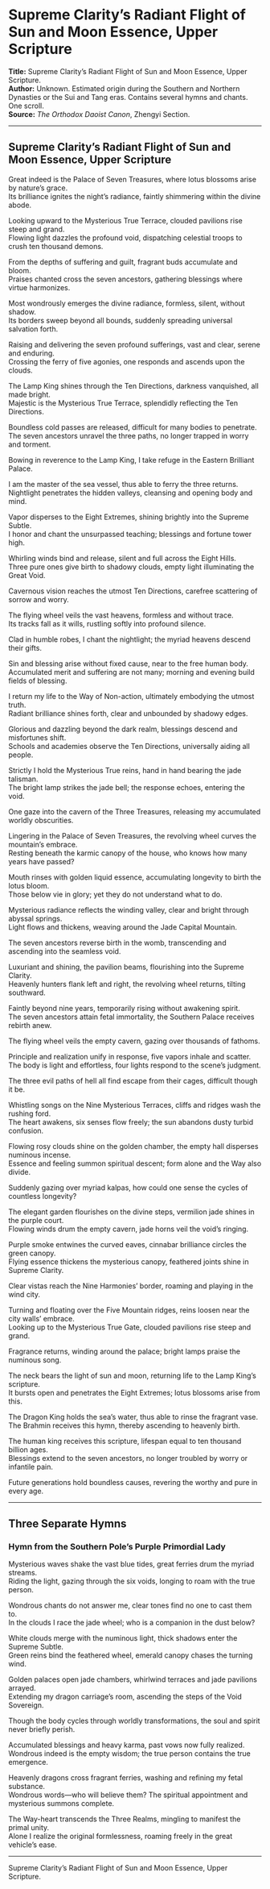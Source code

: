 # Supreme Clarity’s Radiant Flight of Sun and Moon Essence, Upper Scripture

**Title:** Supreme Clarity’s Radiant Flight of Sun and Moon Essence, Upper Scripture.  
**Author:** Unknown. Estimated origin during the Southern and Northern Dynasties or the Sui and Tang eras. Contains several hymns and chants. One scroll.  
**Source:** *The Orthodox Daoist Canon*, Zhengyi Section.

---

## Supreme Clarity’s Radiant Flight of Sun and Moon Essence, Upper Scripture

Great indeed is the Palace of Seven Treasures, where lotus blossoms arise by nature’s grace.  
Its brilliance ignites the night’s radiance, faintly shimmering within the divine abode.  

Looking upward to the Mysterious True Terrace, clouded pavilions rise steep and grand.  
Flowing light dazzles the profound void, dispatching celestial troops to crush ten thousand demons.  

From the depths of suffering and guilt, fragrant buds accumulate and bloom.  
Praises chanted cross the seven ancestors, gathering blessings where virtue harmonizes.  

Most wondrously emerges the divine radiance, formless, silent, without shadow.  
Its borders sweep beyond all bounds, suddenly spreading universal salvation forth.  

Raising and delivering the seven profound sufferings, vast and clear, serene and enduring.  
Crossing the ferry of five agonies, one responds and ascends upon the clouds.  

The Lamp King shines through the Ten Directions, darkness vanquished, all made bright.  
Majestic is the Mysterious True Terrace, splendidly reflecting the Ten Directions.  

Boundless cold passes are released, difficult for many bodies to penetrate.  
The seven ancestors unravel the three paths, no longer trapped in worry and torment.  

Bowing in reverence to the Lamp King, I take refuge in the Eastern Brilliant Palace.  

I am the master of the sea vessel, thus able to ferry the three returns.  
Nightlight penetrates the hidden valleys, cleansing and opening body and mind.  

Vapor disperses to the Eight Extremes, shining brightly into the Supreme Subtle.  
I honor and chant the unsurpassed teaching; blessings and fortune tower high.  

Whirling winds bind and release, silent and full across the Eight Hills.  
Three pure ones give birth to shadowy clouds, empty light illuminating the Great Void.  

Cavernous vision reaches the utmost Ten Directions, carefree scattering of sorrow and worry.  

The flying wheel veils the vast heavens, formless and without trace.  
Its tracks fall as it wills, rustling softly into profound silence.  

Clad in humble robes, I chant the nightlight; the myriad heavens descend their gifts.  

Sin and blessing arise without fixed cause, near to the free human body.  
Accumulated merit and suffering are not many; morning and evening build fields of blessing.  

I return my life to the Way of Non-action, ultimately embodying the utmost truth.  
Radiant brilliance shines forth, clear and unbounded by shadowy edges.  

Glorious and dazzling beyond the dark realm, blessings descend and misfortunes shift.  
Schools and academies observe the Ten Directions, universally aiding all people.  

Strictly I hold the Mysterious True reins, hand in hand bearing the jade talisman.  
The bright lamp strikes the jade bell; the response echoes, entering the void.  

One gaze into the cavern of the Three Treasures, releasing my accumulated worldly obscurities.  

Lingering in the Palace of Seven Treasures, the revolving wheel curves the mountain’s embrace.  
Resting beneath the karmic canopy of the house, who knows how many years have passed?  

Mouth rinses with golden liquid essence, accumulating longevity to birth the lotus bloom.  
Those below vie in glory; yet they do not understand what to do.  

Mysterious radiance reflects the winding valley, clear and bright through abyssal springs.  
Light flows and thickens, weaving around the Jade Capital Mountain.  

The seven ancestors reverse birth in the womb, transcending and ascending into the seamless void.  

Luxuriant and shining, the pavilion beams, flourishing into the Supreme Clarity.  
Heavenly hunters flank left and right, the revolving wheel returns, tilting southward.  

Faintly beyond nine years, temporarily rising without awakening spirit.  
The seven ancestors attain fetal immortality, the Southern Palace receives rebirth anew.  

The flying wheel veils the empty cavern, gazing over thousands of fathoms.  

Principle and realization unify in response, five vapors inhale and scatter.  
The body is light and effortless, four lights respond to the scene’s judgment.  

The three evil paths of hell all find escape from their cages, difficult though it be.  

Whistling songs on the Nine Mysterious Terraces, cliffs and ridges wash the rushing ford.  
The heart awakens, six senses flow freely; the sun abandons dusty turbid confusion.  

Flowing rosy clouds shine on the golden chamber, the empty hall disperses numinous incense.  
Essence and feeling summon spiritual descent; form alone and the Way also divide.  

Suddenly gazing over myriad kalpas, how could one sense the cycles of countless longevity?  

The elegant garden flourishes on the divine steps, vermilion jade shines in the purple court.  
Flowing winds drum the empty cavern, jade horns veil the void’s ringing.  

Purple smoke entwines the curved eaves, cinnabar brilliance circles the green canopy.  
Flying essence thickens the mysterious canopy, feathered joints shine in Supreme Clarity.  

Clear vistas reach the Nine Harmonies’ border, roaming and playing in the wind city.  

Turning and floating over the Five Mountain ridges, reins loosen near the city walls’ embrace.  
Looking up to the Mysterious True Gate, clouded pavilions rise steep and grand.  

Fragrance returns, winding around the palace; bright lamps praise the numinous song.  

The neck bears the light of sun and moon, returning life to the Lamp King’s scripture.  
It bursts open and penetrates the Eight Extremes; lotus blossoms arise from this.  

The Dragon King holds the sea’s water, thus able to rinse the fragrant vase.  
The Brahmin receives this hymn, thereby ascending to heavenly birth.  

The human king receives this scripture, lifespan equal to ten thousand billion ages.  
Blessings extend to the seven ancestors, no longer troubled by worry or infantile pain.  

Future generations hold boundless causes, revering the worthy and pure in every age.

---

## Three Separate Hymns

### Hymn from the Southern Pole’s Purple Primordial Lady

Mysterious waves shake the vast blue tides, great ferries drum the myriad streams.  
Riding the light, gazing through the six voids, longing to roam with the true person.  

Wondrous chants do not answer me, clear tones find no one to cast them to.  
In the clouds I race the jade wheel; who is a companion in the dust below?  

White clouds merge with the numinous light, thick shadows enter the Supreme Subtle.  
Green reins bind the feathered wheel, emerald canopy chases the turning wind.  

Golden palaces open jade chambers, whirlwind terraces and jade pavilions arrayed.  
Extending my dragon carriage’s room, ascending the steps of the Void Sovereign.  

Though the body cycles through worldly transformations, the soul and spirit never briefly perish.  

Accumulated blessings and heavy karma, past vows now fully realized.  
Wondrous indeed is the empty wisdom; the true person contains the true emergence.  

Heavenly dragons cross fragrant ferries, washing and refining my fetal substance.  
Wondrous words—who will believe them? The spiritual appointment and mysterious summons complete.  

The Way-heart transcends the Three Realms, mingling to manifest the primal unity.  
Alone I realize the original formlessness, roaming freely in the great vehicle’s ease.

---

Supreme Clarity’s Radiant Flight of Sun and Moon Essence, Upper Scripture.